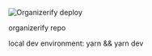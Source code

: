 ![Organizerify deploy](https://github.com/Castigere/organizerify/workflows/Organizerify%20deploy/badge.svg)

organizerify repo

local dev environment: yarn && yarn dev

